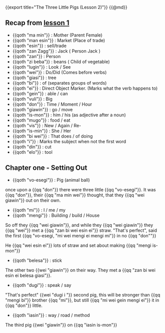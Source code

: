 {{export title="The Three Little Pigs (Lesson 2)"}}
{{@md}}


## Recap from [lesson 1](/content/works/lesson_a1_jack)

- {{qoth "ma min"}} : Mother (Parent Female)
- {{qoth "man esin"}} : Market (Place of trade)
- {{qoth "esin"}} : sell/trade
- {{qoth "zan Zagg"}} : Jack ( Person Jack ) 
- {{qoth "zan"}} : Person
- {{qoth "zi beba"}} : beans ( Child of vegetable)
- {{qoth "lugin"}} : Look / See
- {{qoth "wei"}} : Do/Did (Comes before verbs)
- {{qoth "giasi"}} : tree
- {{qoth "bi"}} : of (separates groups of words)
- {{qoth "ei"}} : Direct Object Marker. (Marks what the verb happens to)
- {{qoth "gein"}} : able / can
- {{qoth "vuli"}} : Big
- {{qoth "don"}} : Time / Moment / Hour
- {{qoth "giawin"}} : go / move
- {{qoth "is-mon"}} : him / his (as adjective after a noun)
- {{qoth "mugo"}} : food / eat
- {{qoth "vis"}} : New / Again / Re-
- {{qoth "is-min"}} : She / Her
- {{qoth "bi wei"}} : That does / of doing
- {{qoth "i"}} : Marks the subject when not the first word
- {{qoth "din"}} : cut
- {{qoth "elo"}} : tool

## Chapter one - Setting Out

- {{qoth "vo-esegi"}} : Pig (animal ball)

once upon a {{qq "don"}} there were three little {{qq "vo-esegi"}}. It was {{qq "don"}}, their {{qq "ma min wei"}} thought, that they {{qq "wei giawin"}} out on their own.

- {{qoth "mi"}} : I / me / my 
- {{qoth "mengi"}} : Building / build / House

So off they {{qq "wei giawin"}}, and while they {{qq "wei giawin"}} they {{qq "wei"}} met a {{qq "zan bi wei esin ei"}} straw. "That's perfect", said the first {{qq "vo-esegi, \"mi wei mengi ei mengi mi"}} in no {{qq "don\""}}

He {{qq "wei esin ei"}} lots of straw and set about making {{qq "mengi is-mon"}}

- {{qoth "belesa"}} : stick

The other two {{wei "giawin"}} on their way. They met a {{qq "zan bi wei esin ei belesa giasi"}}. 

- {{qoth "dugi"}} : speak / say

"That's perfect" {{wei "dugi i "}} second pig, this will be stronger than {{qq "mengi bi"}} brother {{qq "mi"}}, but still {{qq "mi wei gein mengi ei"}} it in {{qq "don"}} little.

- {{qoth "iasin"}} : way / road / method

The third pig {{wei "giawin"}} on {{qq "iasin is-mon"}}

